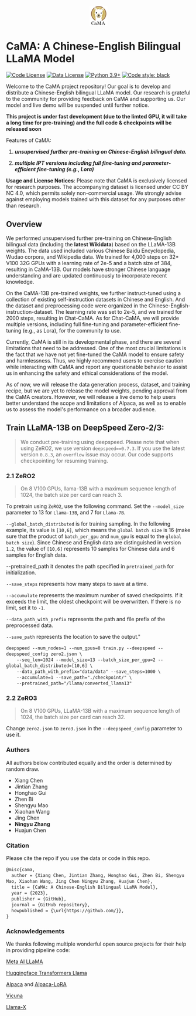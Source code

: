 <p align="center" width="100%">
<a href="" target="_blank"><img src="assets/cama_logo.jpeg" alt="ZJU-CaMA" style="width: 10%; min-width: 30px; display: block; margin: auto;"></a>
</p>

# CaMA: A Chinese-English Bilingual LLaMA Model

[![Code License](https://img.shields.io/badge/Code%20License-Apache_2.0-green.svg)](https://github.com/zjunlp/cama/blob/main/LICENSE)
[![Data License](https://img.shields.io/badge/Data%20License-CC%20By%20NC%204.0-red.svg)](https://github.com/zjunlp/cama/blob/main/DATA_LICENSE)
[![Python 3.9+](https://img.shields.io/badge/python-3.9+-blue.svg)](https://www.python.org/downloads/release/python-390/)
[![Code style: black](https://img.shields.io/badge/code%20style-black-000000.svg)](https://github.com/psf/black)

Welcome to the CaMA project repository! Our goal is to develop and distribute a Chinese-English bilingual LLaMA model. Our research is grateful to the community for providing feedback on CaMA and supporting us. Our model and live demo will be suspended until further notice.

**This project is under fast development (due to the limted GPU, it will take a long time for pre-training) and the full code & checkpoints will be released soon**

Features of CaMA:

1) ***unsupervised further pre-training on Chinese-English bilingual data.***

2) ***multiple IPT versions including full fine-tuning and parameter-efficient fine-tuning (e.g., Lora)***

**Usage and License Notices**: Please note that CaMA is exclusively licensed for research purposes. The accompanying dataset is licensed under CC BY NC 4.0, which permits solely non-commercial usage. We strongly advise against employing models trained with this dataset for any purposes other than research.

## Overview

We performed unsupervised further pre-training on Chinese-English bilingual data (including the **latest Wikidata**) based on the LLaMA-13B weights. The data used included various Chinese Baidu Encyclopedia, Wudao corpora, and Wikipedia data. We trained for 4,000 steps on 32* V100 32G GPUs with a learning rate of 2e-5 and a batch size of 384, resulting in CaMA-13B. Our models have stronger Chinese language understanding and are updated continuously to incorporate recent knowledge.

On the CaMA-13B pre-trained weights, we further instruct-tuned  using a collection of existing self-instruction datasets in Chinese and English. And the dataset and preprocessing code were organized in the Chinese-English-instruction-dataset. The learning rate was set to 2e-5, and we trained for 2000 steps, resulting in Chat-CaMA. As for Chat-CaMA, we will provide multiple versions, including full fine-tuning and parameter-efficient fine-tuning (e.g., as Lora), for the community to use.

Currently, CaMA is still in its developmental phase, and there are several limitations that need to be addressed. One of the most crucial limitations is the fact that we have not yet fine-tuned the CaMA model to ensure safety and harmlessness. Thus, we highly recommend users to exercise caution while interacting with CaMA and report any questionable behavior to assist us in enhancing the safety and ethical considerations of the model.

As of now, we will release the data generation process, dataset, and training recipe, but we are yet to release the model weights, pending approval from the CaMA creators. However, we will release a live demo to help users better understand the scope and limitations of Alpaca, as well as to enable us to assess the model's performance on a broader audience.

## Train LLaMA-13B on DeepSpeed Zero-2/3:

> We conduct pre-training using deepspeed. Please note that when using ZeRO2, we use version `deepspeed==0.7.3`. If you use the latest version `0.8.3`, an `overflow` issue may occur. Our code supports checkpointing for resuming training.

### 2.1 ZeRO2

> On 8 V100 GPUs, llama-13B with a maximum sequence length of 1024, the batch size per card can reach 3.

To pretrain using `ZeRO2`, use the following command. Set the `--model_size` parameter to 13 for `Llama-13B`, and 7 for `Llama-7B`.

`--global_batch_distributed` is for training sampling. In the following example, its value is `[10,6]`, which means the `global batch size` is 16 (make sure that the product of `batch_per_gpu` and `num_gpu` is equal to the `global batch size`). Since Chinese and English data are distinguished in version `1.2`, the value of `[10,6]` represents 10 samples for Chinese data and 6 samples for English data.

--pretrained_path it denotes the path specified in `pretrained_path` for initialization.

`--save_steps` represents how many steps to save at a time.

`--accumulate` represents the maximum number of saved checkpoints. If it exceeds the limit, the oldest checkpoint will be overwritten. If there is no limit, set it to `-1`.

`--data_path_with_prefix` represents the path and file prefix of the preprocessed data.

`--save_path` represents the location to save the output."

```shell
deepspeed --num_nodes=1 --num_gpus=8 train.py --deepspeed --deepspeed_config zero2.json \
    --seq_len=1024 --model_size=13 --batch_size_per_gpu=2 --global_batch_distributed=[10,6] \
    --data_path_with_prefix="data/data" --save_steps=1000 \
    --accumulate=1 --save_path="./checkpoint/" \
    --pretrained_path="/llama/converted_llama13"
```

### 2.2 ZeRO3

> On 8 V100 GPUs, LLaMA-13B with a maximum sequence length of 1024, the batch size per card can reach 32.

Change `zero2.json` to `zero3.json` in the `--deepspeed_config` parameter to use it.

### Authors

All authors below contributed equally and the order is determined by random draw.

- Xiang Chen
- Jintian Zhang
- Honghao Gui
- Zhen Bi
- Shengyu Mao
- Xiaohan Wang
- Jing Chen
- **Ningyu Zhang**
- Huajun Chen

### Citation

Please cite the repo if you use the data or code in this repo.

```
@misc{cama,
  author = {Xiang Chen, Jintian Zhang, Honghao Gui, Zhen Bi, Shengyu Mao, Xiaohan Wang, Jing Chen Ningyu Zhang, Huajun Chen},
  title = {CaMA: A Chinese-English Bilingual LLaMA Model},
  year = {2023},
  publisher = {GitHub},
  journal = {GitHub repository},
  howpublished = {\url{https://github.com/}},
}
```

### Acknowledgements

We thanks following multiple wonderful  open source projects for their help in providing pipeline code:

[Meta AI LLaMA](https://arxiv.org/abs/2302.13971v1)

[Huggingface Transformers Llama](https://github.com/huggingface/transformers/tree/main/src/transformers/models/llama)

[Alpaca](https://crfm.stanford.edu/2023/03/13/alpaca.html) and [Alpaca-LoRA](https://github.com/tloen/alpaca-lora)

[Vicuna](https://vicuna.lmsys.org/)

[Llama-X](https://github.com/AetherCortex/Llama-X)
